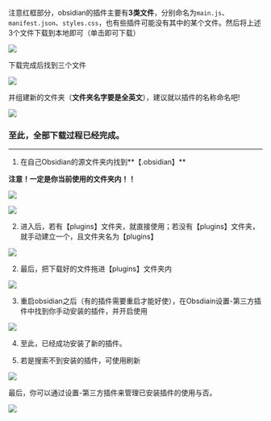 注意红框部分，obsidian的插件主要有**3类文件**，分别命名为`main.js`、`manifest.json`、`styles.css`，也有些插件可能没有其中的某个文件。然后将上述3个文件下载到本地即可（单击即可下载）

![](https://pic2.zhimg.com/80/v2-6ea5e4383dcb5f1764148854deaffe65_720w.jpg)

下载完成后找到三个文件

![](https://pic2.zhimg.com/80/v2-6ea5e4383dcb5f1764148854deaffe65_720w.jpg)

并组建新的文件夹（**文件夹名字要是全英文**），建议就以插件的名称命名吧!

![](https://pic2.zhimg.com/80/v2-7590cd50f1365cad1bb946e347e52369_720w.jpg)

  

### 至此，全部下载过程已经完成。

---

1. 在自己Obsidian的源文件夹内找到**【.obsidian】**

**注意！一定是你当前使用的文件夹内！！**

![](https://pic3.zhimg.com/80/v2-9f1bbcce1835a718624eba6a76ca695a_720w.jpg)

![](https://pic3.zhimg.com/80/v2-4b01b8b0af13d88810990c0ba4bb8652_720w.jpg)

2. 进入后，若有【plugins】文件夹，就直接使用；若没有【plugins】文件夹，就手动建立一个，且文件夹名为【plugins】

![](https://pic1.zhimg.com/80/v2-eb93235e86ae2d8fcf3d435077a5ed78_720w.jpg)

2. 最后，把下载好的文件拖进【plugins】文件夹内

![](https://pic1.zhimg.com/80/v2-da61ce2edb3d39267e1e5c5686d180b4_720w.jpg)

3. 重启obsidian之后（有的插件需要重启才能好使），在Obsdiain设置-第三方插件中找到你手动安装的插件，并开启使用

![](https://pic2.zhimg.com/80/v2-edde9226628a11e8ccbbdeace9705099_720w.jpg)

4. 至此，已经成功安装了新的插件。

5. 若是搜索不到安装的插件，可使用刷新

![](https://pic3.zhimg.com/80/v2-53347a04312b7eeca19c1a27d49be9c2_720w.jpg)

最后，你可以通过设置-第三方插件来管理已安装插件的使用与否。

![](https://pic4.zhimg.com/80/v2-924e36a46a96a2de46480338a6a5a61b_720w.jpg)